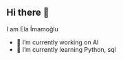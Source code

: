 ## Hi there 👋

I am Ela İmamoğlu

- 🔭 I’m currently working on AI
- 🌱 I’m currently learning Python, sql
